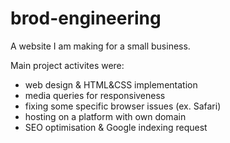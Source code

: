 # brod-engineering
A website I am making for a small business.

Main project activites were:
- web design & HTML&CSS implementation
- media queries for responsiveness
- fixing some specific browser issues (ex. Safari)
- hosting on a platform with own domain
- SEO optimisation & Google indexing request